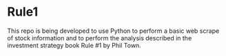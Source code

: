 # Rule1
This repo is being developed to use Python to perform a basic web scrape of stock information and to perform the analysis described in the investment strategy book Rule #1 by Phil Town.
